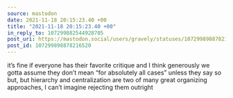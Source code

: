 ```yaml
---
source: mastodon
date: 2021-11-18 20:15:23.40 +00
title: "2021-11-18 20:15:23.40 +00"
in_reply_to: 107299882544928705
post_uri: https://mastodon.social/users/gravely/statuses/107299898878216520
post_id: 107299898878216520
---
```

it’s fine if everyone has their favorite critique and I think generously we gotta assume they don’t mean “for absolutely all cases” unless they say so but, but hierarchy and centralization are two of many great organizing approaches, I can’t imagine rejecting them outright


